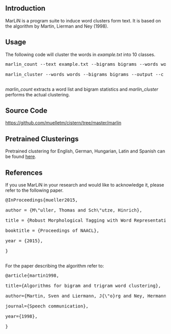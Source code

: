 ## Introduction ##

MarLiN is a program suite to induce word clusters form text.
It is based on the algorithm by Martin, Lierman and Ney (1998).

## Usage ##

The following code will cluster the words in _example.txt_ into 10 classes.

<pre>
marlin_count --text example.txt --bigrams bigrams --words words<br>
marlin_cluster --words words --bigrams bigrams --output --c 10<br>
</pre>

_marlin\_count_ extracts a word list and bigram statistics and _marlin\_cluster_ performs the actual clustering.

## Source Code ##

https://github.com/muelletm/cistern/tree/master/marlin

## Pretrained Clusterings ##

Pretrained clustering for English, German, Hungarian, Latin and Spanish can be found [here](http://cistern.cis.lmu.de/marmot/naacl2015/).

## References ##

If you use MarLiN in your research and would like to acknowledge it, please refer to the following paper.

<pre>
@InProceedings{mueller2015,<br>
author = {M\"uller, Thomas and Sch\"utze, Hinrich},<br>
title = {Robust Morphological Tagging with Word Representations},<br>
booktitle = {Proceedings of NAACL},<br>
year = {2015},<br>
}<br>
</pre>

For the paper describing the algorithm refer to:

<pre>
@article{martin1998,<br>
title={Algorithms for bigram and trigram word clustering},<br>
author={Martin, Sven and Liermann, J{\"o}rg and Ney, Hermann},<br>
journal={Speech communication},<br>
year={1998},<br>
}<br>
</pre>
